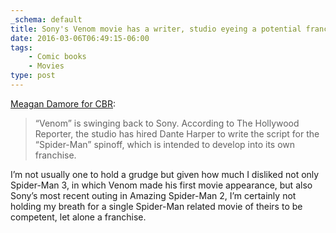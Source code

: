 ```yaml
---
_schema: default
title: Sony's Venom movie has a writer, studio eyeing a potential franchise
date: 2016-03-06T06:49:15-06:00
tags:
    - Comic books
    - Movies
type: post
---
```

[Meagan Damore for CBR](http://www.comicbookresources.com/article/sonys-venom-taps-writer-for-new-film-potential-franchise):

> “Venom” is swinging back to Sony. According to The Hollywood Reporter, the studio has hired Dante Harper to write the script for the “Spider-Man” spinoff, which is intended to develop into its own franchise.

I’m not usually one to hold a grudge but given how much I disliked not only Spider-Man 3, in which Venom made his first movie appearance, but also Sony’s most recent outing in Amazing Spider-Man 2, I’m certainly not holding my breath for a single Spider-Man related movie of theirs to be competent, let alone a franchise.